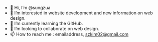 - 👋 Hi, I’m @sungzua
- 👀 I’m interested in website development and new information on web design.
- 🌱 I’m currently learning the GitHub.
- 💞️ I’m looking to collaborate on web design.
- 📫 How to reach me : emailaddress, szkim02@gmail.com

<!---
sungzua/sungzua is a ✨ special ✨ repository because its `README.md` (this file) appears on your GitHub profile.
You can click the Preview link to take a look at your changes.
--->
